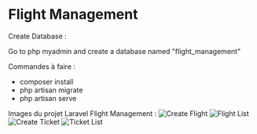 # Flight Management

Create Database :

Go to php myadmin and create a database named "flight_management"

Commandes à faire :

- composer install
- php artisan migrate
- php artisan serve

Images du projet Laravel Flight Management : 
![Create Flight](https://github.com/Reda-Yh/Vols_Laravel/blob/main/Create%20Flight.png?raw=true)
![Flight List](https://github.com/Reda-Yh/Vols_Laravel/blob/main/Flight%20List.png?raw=true)
![Create Ticket](https://github.com/Reda-Yh/Vols_Laravel/blob/main/Create%20Ticket.png?raw=true)
![Ticket List](https://github.com/Reda-Yh/Vols_Laravel/blob/main/Ticket%20List.png?raw=true)
